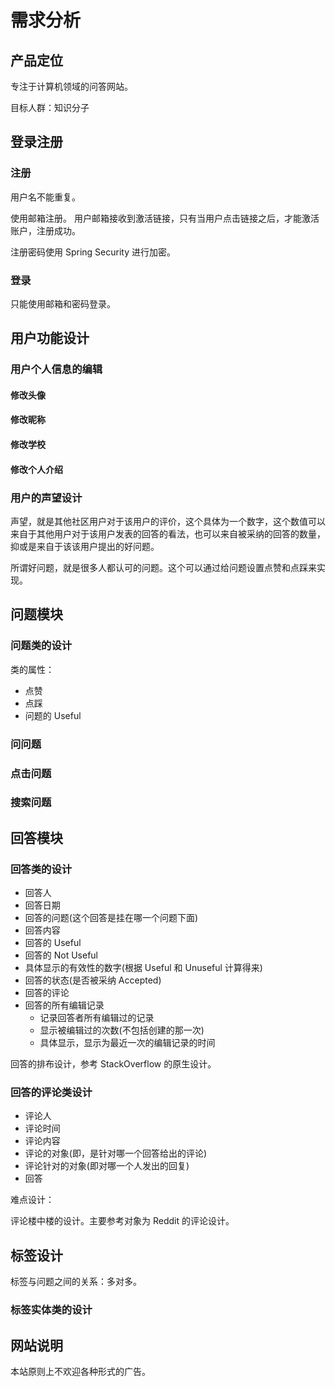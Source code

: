 # 需求分析

## 产品定位

专注于计算机领域的问答网站。

目标人群：知识分子

## 登录注册

### 注册

用户名不能重复。

使用邮箱注册。
用户邮箱接收到激活链接，只有当用户点击链接之后，才能激活账户，注册成功。

注册密码使用 Spring Security 进行加密。

### 登录

只能使用邮箱和密码登录。

## 用户功能设计

### 用户个人信息的编辑

#### 修改头像

#### 修改昵称

#### 修改学校

#### 修改个人介绍

### 用户的声望设计

声望，就是其他社区用户对于该用户的评价，这个具体为一个数字，这个数值可以来自于其他用户对于该用户发表的回答的看法，也可以来自被采纳的回答的数量，抑或是来自于该该用户提出的好问题。

所谓好问题，就是很多人都认可的问题。这个可以通过给问题设置点赞和点踩来实现。

## 问题模块

### 问题类的设计

类的属性：

- 点赞
- 点踩
- 问题的 Useful

### 问问题

### 点击问题

### 搜索问题

## 回答模块

### 回答类的设计

- 回答人
- 回答日期
- 回答的问题(这个回答是挂在哪一个问题下面)
- 回答内容
- 回答的 Useful
- 回答的 Not Useful
- 具体显示的有效性的数字(根据 Useful 和 Unuseful 计算得来)
- 回答的状态(是否被采纳 Accepted)
- 回答的评论
- 回答的所有编辑记录
    - 记录回答者所有编辑过的记录
    - 显示被编辑过的次数(不包括创建的那一次)
    - 具体显示，显示为最近一次的编辑记录的时间

回答的排布设计，参考 StackOverflow 的原生设计。

### 回答的评论类设计

- 评论人
- 评论时间
- 评论内容
- 评论的对象(即，是针对哪一个回答给出的评论)
- 评论针对的对象(即对哪一个人发出的回复)
- 回答

难点设计：

评论楼中楼的设计。主要参考对象为 Reddit 的评论设计。

## 标签设计

标签与问题之间的关系：多对多。

### 标签实体类的设计


## 网站说明

本站原则上不欢迎各种形式的广告。